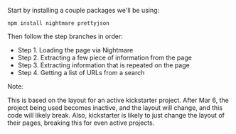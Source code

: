 Start by installing a couple packages we'll be using:

```
npm install nightmare prettyjson
```

Then follow the step branches in order:

- Step 1. Loading the page via Nightmare
- Step 2. Extracting a few piece of information from the page
- Step 3. Extracting information that is repeated on the page
- Step 4. Getting a list of URLs from a search

Note:

This is based on the layout for an active kickstarter project. After Mar 6, the project being used becomes inactive, and the layout will change, and this code will likely break. Also, kickstarter is likely to just change the layout of their pages, breaking this for even active projects.